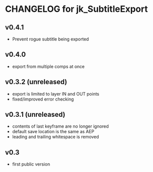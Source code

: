 # CHANGELOG for jk_SubtitleExport

## v0.4.1
- Prevent rogue subtitle being exported

## v0.4.0
- export from multiple comps at once

## v0.3.2 (unreleased)
- export is limited to layer IN and OUT points
- fixed/improved error checking

## v0.3.1 (unreleased)
- contents of last keyframe are no longer ignored
- default save location is the same as AEP
- leading and trailing whitespace is removed

## v0.3
- first public version
